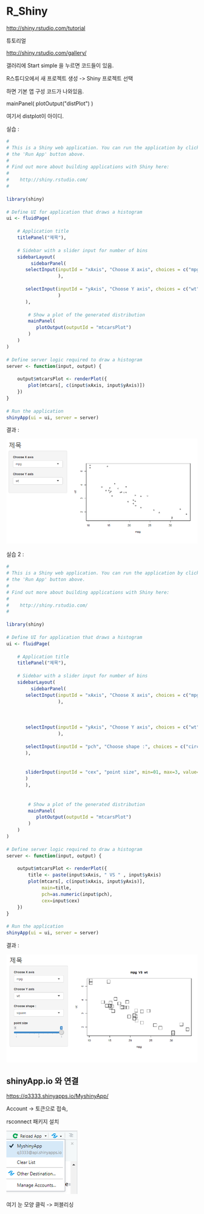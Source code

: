 # R_Shiny



http://shiny.rstudio.com/tutorial

튜토리얼



http://shiny.rstudio.com/gallery/

갤러리에 Start simple 을 누르면 코드들이 있음.





R스튜디오에서 새 프로젝트 생성 -> Shiny 프로젝트 선택



하면 기본 앱 구성 코드가 나와있음.





mainPanel(
           plotOutput("distPlot")
        )



여기서 distplot이 아이디.







실습 :

```r
#
# This is a Shiny web application. You can run the application by clicking
# the 'Run App' button above.
#
# Find out more about building applications with Shiny here:
#
#    http://shiny.rstudio.com/
#

library(shiny)

# Define UI for application that draws a histogram
ui <- fluidPage(

    # Application title
    titlePanel("제목"),

    # Sidebar with a slider input for number of bins 
    sidebarLayout(
         sidebarPanel(
       selectInput(inputId = "xAxis", "Choose X axis", choices = c("mpg", "disp", "hp", "drat", "wt")
                   ),

       selectInput(inputId = "yAxis", "Choose Y axis", choices = c("wt", "drat", "hp", "disp", "mpg")
                   )
       ),
       
        # Show a plot of the generated distribution
        mainPanel(
           plotOutput(outputId = "mtcarsPlot")
        )
    )
)

# Define server logic required to draw a histogram
server <- function(input, output) {

    output$mtcarsPlot <- renderPlot({
        plot(mtcars[, c(input$xAxis, input$yAxis)])
    })
}

# Run the application 
shinyApp(ui = ui, server = server)

```







결과 : 

![1569389665015](assets/1569389665015.png)







실습 2 :





```r
#
# This is a Shiny web application. You can run the application by clicking
# the 'Run App' button above.
#
# Find out more about building applications with Shiny here:
#
#    http://shiny.rstudio.com/
#

library(shiny)

# Define UI for application that draws a histogram
ui <- fluidPage(

    # Application title
    titlePanel("제목"),

    # Sidebar with a slider input for number of bins 
    sidebarLayout(
         sidebarPanel(
       selectInput(inputId = "xAxis", "Choose X axis", choices = c("mpg", "disp", "hp", "drat", "wt")
                   ),
       
          

       selectInput(inputId = "yAxis", "Choose Y axis", choices = c("wt", "drat", "hp", "disp", "mpg")
                   ),
       
       selectInput(inputId = "pch", "Choose shape :", choices = c("circle"=1, "circle2"=16, "square"= 22)
       ),
       
       
       sliderInput(inputId = "cex", "point size", min=01, max=3, value=1
       )    
       ),
       
       
        # Show a plot of the generated distribution
        mainPanel(
           plotOutput(outputId = "mtcarsPlot")
        )
    )
)

# Define server logic required to draw a histogram
server <- function(input, output) {

    output$mtcarsPlot <- renderPlot({
        title <- paste(input$xAxis, " VS " , input$yAxis)
        plot(mtcars[, c(input$xAxis, input$yAxis)],
             main=title,
             pch=as.numeric(input$pch),
             cex=input$cex)
    })
}

# Run the application 
shinyApp(ui = ui, server = server)

```





결과 : 



![1569390176042](assets/1569390176042.png)







## shinyApp.io 와 연결



https://q3333.shinyapps.io/MyshinyApp/



Account -> 토큰으로 접속,



rsconnect 패키지 설치



![1569392550059](assets/1569392550059.png)



여기 눈 모양 클릭 -> 퍼블리싱
